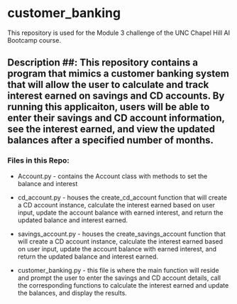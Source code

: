 # customer_banking #
This repository is used for the Module 3 challenge of the UNC Chapel Hill AI Bootcamp course. 

## Description ##: This repository contains a program that mimics a customer banking system that will allow the user to calculate and track interest earned on savings and CD accounts. By running this applicaiton, users will be able to enter their savings and CD account information, see the interest earned, and view the updated balances after a specified number of months.

### Files in this Repo: ###

* Account.py - contains the Account class with methods to set the balance and interest

* cd_account.py - houses the create_cd_account function that will create a CD account   instance, calculate the interest earned based on user input, update the account balance with earned interest, and return the updated balance and interest earned.
   
* savings_account.py - houses the create_savings_account function that will create a CD account instance, calculate the interest earned based on user input, update the account balance with earned interest, and return the updated balance and interest earned.

* customer_banking.py - this file is where the main function will reside and prompt the user to enter the savings and CD account details, call the corresponding functions to calculate the interest earned and update the balances, and display the results.
